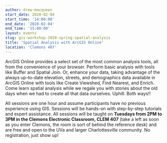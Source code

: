 ```yaml
---
author: drew-macqueen
start_date: 2020-02-04
start_time: '14:00:00'
end_date: '2020-02-04'
end_time: '15:00:00'
layout: events
slug: gis-workshop-2020-spring-spatial-analysis
title: 'Spatial Analysis with ArcGIS Online'
location: 'Clemons 407'
---
```


ArcGIS Online provides a select set of the most common analysis tools, all from the convenience of your browser. Perform basic analysis with tools like Buffer and Spatial Join. Or, enhance your data, taking advantage of the always up-to-date elevation, streets, and demographics data available in ArcGIS Online with tools like Create Viewshed, Find Nearest, and Enrich. Come learn spatial analysis while we regale you with stories about the old days when we had to create all that data ourselves. Uphill. Both ways!! 

All sessions are one hour and assume participants have no previous experience using GIS. Sessions will be hands-on with step-by-step tutorials and expert assistance. All sessions will be taught on **Tuesdays from 2PM to 3PM in the Clemons Electronic Classroom, CLEM 407** (take a left as soon as you enter Clemons, the room is sort of behind the reference desk) and are free and open to the UVa and larger Charlottesville community. No registration, just show up!